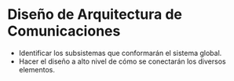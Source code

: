 # Diseño de Arquitectura de Comunicaciones

- Identificar los subsistemas que conformarán el sistema
global.
- Hacer el diseño a alto nivel de cómo se conectarán los
diversos elementos.
